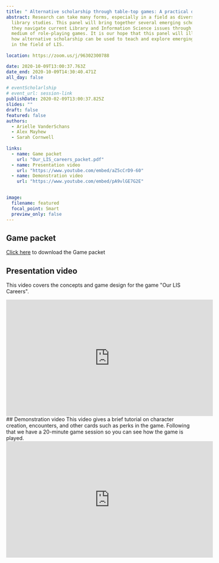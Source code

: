 ```yaml
---
title: " Alternative scholarship through table-top games: A practical demonstration (Panel)"
abstract: Research can take many forms, especially in a field as diverse as
  library studies. This panel will bring together several emerging scholars as
  they navigate current Library and Information Science issues through the
  medium of role-playing games. It is our hope that this panel will illustrate
  how alternative scholarship can be used to teach and explore emerging issues
  in the field of LIS.
  
location: https://zoom.us/j/96302300788

date: 2020-10-09T13:00:37.763Z
date_end: 2020-10-09T14:30:40.471Z
all_day: false

# eventScholarlship
# event_url: session-link
publishDate: 2020-02-09T13:00:37.825Z
slides: ""
draft: false
featured: false
authors:
  - Arielle VanderSchans
  - Alex Mayhew
  - Sarah Cornwell
  
links:
  - name: Game packet
    url: "Our_LIS_careers_packet.pdf"
  - name: Presentation video
    url: "https://www.youtube.com/embed/aZ5cCrD9-60"
  - name: Demonstration video
    url: "https://www.youtube.com/embed/pA9vlGE7G2E"
    

image:
  filename: featured
  focal_point: Smart
  preview_only: false
---
```


## Game packet
[Click here](Our_LIS_careers_packet.pdf) to download the Game packet
<br>
## Presentation video
This video covers the concepts and game design for the game "Our LIS Careers".
<br>
<iframe width="560" height="315" src="https://www.youtube.com/embed/aZ5cCrD9-60" frameborder="0" allow="accelerometer; autoplay; clipboard-write; encrypted-media; gyroscope; picture-in-picture" allowfullscreen></iframe>
<br>
## Demonstration video
This video gives a brief tutorial on character creation, encounters, and other cards such as perks in the game. Following that we have a 20-minute game session so you can see how the game is played.
<br>
<iframe width="560" height="315" src="https://www.youtube.com/embed/pA9vlGE7G2E" frameborder="0" allow="accelerometer; autoplay; clipboard-write; encrypted-media; gyroscope; picture-in-picture" allowfullscreen></iframe>

